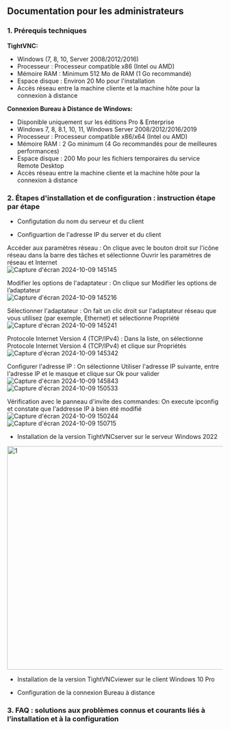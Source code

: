 ## Documentation pour les administrateurs  

### 1. Prérequis techniques  
**TightVNC:**
- Windows (7, 8, 10, Server 2008/2012/2016)
- Processeur : Processeur compatible x86 (Intel ou AMD)
- Mémoire RAM : Minimum 512 Mo de RAM (1 Go recommandé)
- Espace disque : Environ 20 Mo pour l'installation
- Accès réseau entre la machine cliente et la machine hôte pour la connexion à distance

**Connexion Bureau à Distance de Windows:**
- Disponible uniquement sur les éditions Pro & Enterprise
- Windows 7, 8, 8.1, 10, 11, Windows Server 2008/2012/2016/2019
- Processeur : Processeur compatible x86/x64 (Intel ou AMD)
- Mémoire RAM : 2 Go minimum (4 Go recommandés pour de meilleures performances)
- Espace disque : 200 Mo pour les fichiers temporaires du service Remote Desktop
- Accès réseau entre la machine cliente et la machine hôte pour la connexion à distance
  
### 2. Étapes d'installation et de configuration : instruction étape par étape  

- Configutation du nom du serveur et du client


- Configuartion de l'adresse IP du server et du client

Accéder aux paramètres réseau : On clique avec le bouton droit sur l'icône réseau dans la barre des tâches et sélectionne Ouvrir les paramètres de réseau et Internet  
![Capture d'écran 2024-10-09 145145](https://github.com/user-attachments/assets/5f67d344-28e7-4bb4-9286-44efdbaedaf2)  

Modifier les options de l'adaptateur : On clique sur Modifier les options de l’adaptateur  
![Capture d'écran 2024-10-09 145216](https://github.com/user-attachments/assets/a197f3d6-3315-4e4a-9bb1-86424bc77663)  

Sélectionner l'adaptateur : On fait un clic droit sur l'adaptateur réseau que vous utilisez (par exemple, Ethernet) et sélectionne Propriété  
![Capture d'écran 2024-10-09 145241](https://github.com/user-attachments/assets/f1a1f02f-42b1-48e5-affd-734f29c8452b)  

Protocole Internet Version 4 (TCP/IPv4) : Dans la liste, on sélectionne Protocole Internet Version 4 (TCP/IPv4) et clique sur Propriétés  
![Capture d'écran 2024-10-09 145342](https://github.com/user-attachments/assets/d272398f-9886-4b99-9c4c-c21f872360c4)  

Configurer l'adresse IP : On sélectionne Utiliser l'adresse IP suivante, entre l'adresse IP et le masque et clique sur Ok pour valider  
![Capture d'écran 2024-10-09 145843](https://github.com/user-attachments/assets/01c459e4-3b14-420e-938a-71821ce33aa5)
![Capture d'écran 2024-10-09 150533](https://github.com/user-attachments/assets/86b594fe-b2b1-4a5a-ab91-337e3e50e871)  

Vérification avec le panneau d'invite des commandes: On execute ipconfig et constate que l'addresse IP à bien été modifié  
![Capture d'écran 2024-10-09 150244](https://github.com/user-attachments/assets/781acd18-0ff3-4ea9-bb32-6054a90f4418)
![Capture d'écran 2024-10-09 150715](https://github.com/user-attachments/assets/ecadb46f-5baf-464b-b446-eeaf6a01d70f)


- Installation de la version TightVNCserver sur le serveur Windows 2022
<img width="522" alt="1 " src="https://github.com/user-attachments/assets/9c4f1e71-1133-4a2f-90c4-c66b02ef7b89">


- Installation de la version TightVNCviewer sur le client Windows 10 Pro



- Configuration de la connexion Bureau à distance
  

### 3. FAQ : solutions aux problèmes connus et courants liés à l’installation et à la configuration  
